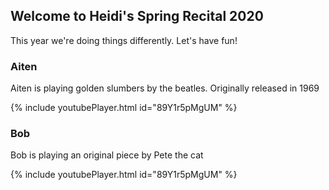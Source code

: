 ## Welcome to Heidi's Spring Recital 2020

This year we're doing things differently. Let's have fun!

### Aiten 
Aiten is playing golden slumbers by the beatles. Originally released in 1969

{% include youtubePlayer.html id="89Y1r5pMgUM" %}


### Bob 
Bob is playing an original piece by Pete the cat

{% include youtubePlayer.html id="89Y1r5pMgUM" %}


